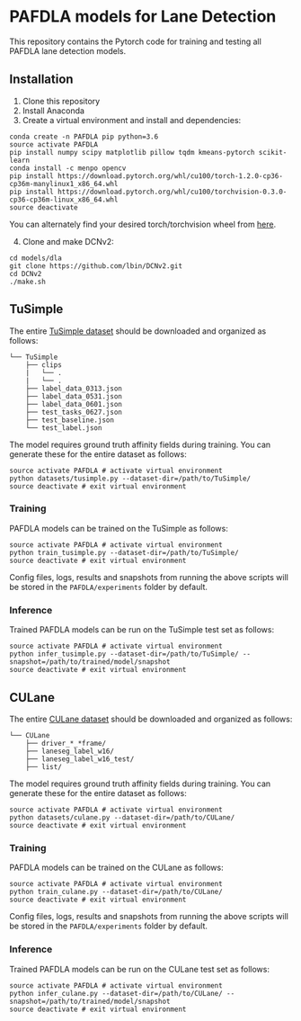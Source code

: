 # PAFDLA models for Lane Detection

This repository contains the Pytorch code for training and testing all PAFDLA lane detection models.

## Installation
1) Clone this repository
2) Install Anaconda
3) Create a virtual environment and install and dependencies:
```shell
conda create -n PAFDLA pip python=3.6
source activate PAFDLA
pip install numpy scipy matplotlib pillow tqdm kmeans-pytorch scikit-learn
conda install -c menpo opencv
pip install https://download.pytorch.org/whl/cu100/torch-1.2.0-cp36-cp36m-manylinux1_x86_64.whl
pip install https://download.pytorch.org/whl/cu100/torchvision-0.3.0-cp36-cp36m-linux_x86_64.whl
source deactivate
```
You can alternately find your desired torch/torchvision wheel from [here](https://download.pytorch.org/whl/torch_stable.html).

4) Clone and make DCNv2:
```shell
cd models/dla
git clone https://github.com/lbin/DCNv2.git
cd DCNv2
./make.sh
```

## TuSimple
The entire [TuSimple dataset](https://github.com/TuSimple/tusimple-benchmark/issues/3) should be downloaded and organized as follows:
```plain
└── TuSimple
    ├── clips
    |   └── .
    |   └── .
    ├── label_data_0313.json
    ├── label_data_0531.json
    ├── label_data_0601.json
    ├── test_tasks_0627.json
    ├── test_baseline.json
    └── test_label.json
```
The model requires ground truth affinity fields during training. You can generate these for the entire dataset as follows:
```shell
source activate PAFDLA # activate virtual environment
python datasets/tusimple.py --dataset-dir=/path/to/TuSimple/
source deactivate # exit virtual environment
```

### Training
PAFDLA models can be trained on the TuSimple as follows:
```shell
source activate PAFDLA # activate virtual environment
python train_tusimple.py --dataset-dir=/path/to/TuSimple/
source deactivate # exit virtual environment
```
Config files, logs, results and snapshots from running the above scripts will be stored in the `PAFDLA/experiments` folder by default.

### Inference
Trained PAFDLA models can be run on the TuSimple test set as follows:
```shell
source activate PAFDLA # activate virtual environment
python infer_tusimple.py --dataset-dir=/path/to/TuSimple/ --snapshot=/path/to/trained/model/snapshot
source deactivate # exit virtual environment
```

## CULane
The entire [CULane dataset](https://xingangpan.github.io/projects/CULane.html) should be downloaded and organized as follows:
```plain
└── CULane
    ├── driver_*_*frame/
    ├── laneseg_label_w16/
    ├── laneseg_label_w16_test/
    ├── list/
```
The model requires ground truth affinity fields during training. You can generate these for the entire dataset as follows:
```shell
source activate PAFDLA # activate virtual environment
python datasets/culane.py --dataset-dir=/path/to/CULane/
source deactivate # exit virtual environment
```

### Training
PAFDLA models can be trained on the CULane as follows:
```shell
source activate PAFDLA # activate virtual environment
python train_culane.py --dataset-dir=/path/to/CULane/
source deactivate # exit virtual environment
```
Config files, logs, results and snapshots from running the above scripts will be stored in the `PAFDLA/experiments` folder by default.

### Inference
Trained PAFDLA models can be run on the CULane test set as follows:
```shell
source activate PAFDLA # activate virtual environment
python infer_culane.py --dataset-dir=/path/to/CULane/ --snapshot=/path/to/trained/model/snapshot
source deactivate # exit virtual environment
```